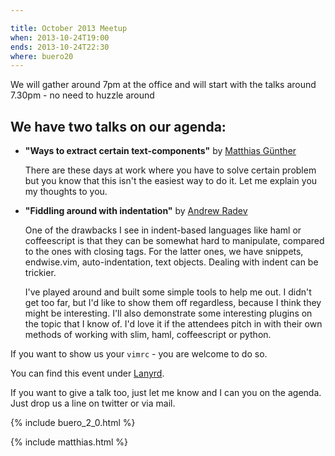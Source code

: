 ```yaml
---

title: October 2013 Meetup
when: 2013-10-24T19:00
ends: 2013-10-24T22:30
where: buero20
---
```


We will gather around 7pm at the office and will start with the talks around 7.30pm - no need to huzzle around

## We have two talks on our agenda:


* **"Ways to extract certain text-components"** by [Matthias Günther](https://twitter.com/wikimatze)

    There are these days at work where you have to solve certain problem but you know that this isn't the easiest way to
    do it. Let me explain you my thoughts to you.

* **"Fiddling around with indentation"** by [Andrew Radev](https://gist.github.com/AndrewRadev)

    One of the drawbacks I see in indent-based languages like haml or coffeescript is that they can be somewhat hard to manipulate, compared to the ones with closing tags. For the latter ones, we have snippets, endwise.vim, auto-indentation, text objects. Dealing with indent can be trickier.

    I've played around and built some simple tools to help me out. I didn't get too far, but I'd like to show them off regardless, because I think they might be interesting. I'll also demonstrate some interesting plugins on the topic that I know of. I'd love it if the attendees pitch in with their own methods of working with slim, haml, coffeescript or python.


If you want to show us your `vimrc` - you are welcome to do so.


You can find this event under [Lanyrd](http://lanyrd.com/crqzz).


If you want to give a talk too, just let me know and I can you on the agenda. Just drop us a line on twitter or via
mail.

{% include buero_2_0.html %}

{% include matthias.html %}

